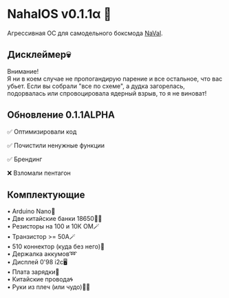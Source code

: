 
# NahalOS v0.1.1α 💢

Агрессивная ОС для самодельного боксмода [NaVal](https://github.com/users/ruthenium-44/projects/4).



## Дисклеймер💀

Внимание!  
Я ни в коем случае не пропогандирую парение и все остальное, что вас убьет. Если вы собрали "все по схеме", а дудка загорелась, подорвалась или спровоцировала ядерный взрыв, то я не виноват!

## Обновление 0.1.1ALPHA

✅ Оптимизировали код

✅ Почистили ненужные функции

✅ Брендинг

❌ Взломали пентагон
## Комплектующие
• Arduino Nano👾  
• Две китайские банки 18650🔋🔋  
• Резисторы на 100 и 10К ОМ🪄  
• Транзистор >= 50А🪄   
• 510 коннектор (куда без него)💨   
• Держалка аккумов➿   
• Дисплей 0'98 i2c🖥   
• Плата зарядки🔌   
• Китайские провода🌀   
• Руки из плеч (или чудо)🤷‍♂️   
